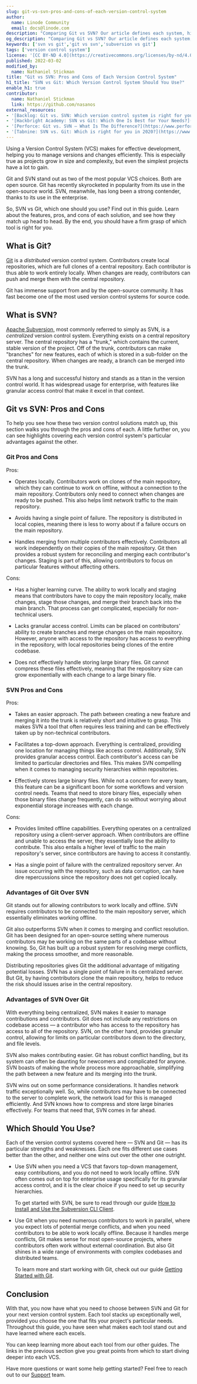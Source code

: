 ```yaml
---
slug: git-vs-svn-pros-and-cons-of-each-version-control-system
author:
  name: Linode Community
  email: docs@linode.com
description: "Comparing Git vs SVN? Our article defines each system, highlights its pros and cons, and provides tips regarding which you should use."
og_description: "Comparing Git vs SVN? Our article defines each system, highlights its pros and cons, and provides tips regarding which you should use."
keywords: ['svn vs git','git vs svn','subversion vs git']
tags: ['version control system']
license: '[CC BY-ND 4.0](https://creativecommons.org/licenses/by-nd/4.0)'
published: 2022-03-02
modified_by:
  name: Nathaniel Stickman
title: "Git vs SVN: Pros and Cons of Each Version Control System"
h1_title: "SVN vs Git: Which Version Control System Should You Use?"
enable_h1: true
contributor:
  name: Nathaniel Stickman
  link: https://github.com/nasanos
external_resources:
- '[Backlog: Git vs. SVN: Which version control system is right for you?](https://backlog.com/blog/git-vs-svn-version-control-system/)'
- '[Hackbright Academy: SVN vs Git: Which One Is Best for Your Needs?](https://blog.hackbrightacademy.com/blog/svn-vs-git/)'
- '[Perforce: Git vs. SVN – What Is The Difference?](https://www.perforce.com/blog/vcs/git-vs-svn-what-difference)'
- '[Tabnine: SVN vs. Git: Which is right for you in 2020?](https://www.tabnine.com/blog/svn-vs-git/)'
---
```


Using a Version Control System (VCS) makes for effective development, helping you to manage versions and changes efficiently. This is especially true as projects grow in size and complexity, but even the simplest projects have a lot to gain.

Git and SVN stand out as two of the most popular VCS choices. Both are open source. Git has recently skyrocketed in popularity from its use in the open-source world. SVN, meanwhile, has long been a strong contender, thanks to its use in the enterprise.

So, SVN vs Git, which one should you use? Find out in this guide. Learn about the features, pros, and cons of each solution, and see how they match up head to head. By the end, you should have a firm grasp of which tool is right for you.

## What is Git?

[Git](https://git-scm.com/) is a *distributed* version control system. Contributors create local repositories, which are full clones of a central repository. Each contributor is thus able to work entirely locally. When changes are ready, contributors can push and merge them with the central repository.

Git has immense support from and by the open-source community. It has fast become one of the most used version control systems for source code.

## What is SVN?

[Apache Subversion](https://subversion.apache.org/), most commonly referred to simply as SVN, is a *centralized* version control system. Everything exists on a central repository server. The central repository has a "trunk," which contains the current, stable version of the project. Off of the trunk, contributors can make "branches" for new features, each of which is stored in a sub-folder on the central repository. When changes are ready, a branch can be merged into the trunk.

SVN has a long and successful history and stands as a titan in the version control world. It has widespread usage for enterprise, with features like granular access control that make it excel in that context.

## Git vs SVN: Pros and Cons

To help you see how these two version control solutions match up, this section walks you through the pros and cons of each. A little further on, you can see highlights covering each version control system's particular advantages against the other.

### Git Pros and Cons

Pros:

- Operates locally. Contributors work on clones of the main repository, which they can continue to work on offline, without a connection to the main repository. Contributors only need to connect when changes are ready to be pushed. This also helps limit network traffic to the main repository.

- Avoids having a single point of failure. The repository is distributed in local copies, meaning there is less to worry about if a failure occurs on the main repository.

- Handles merging from multiple contributors effectively. Contributors all work independently on their copies of the main repository. Git then provides a robust system for reconciling and merging each contributor's changes. Staging is part of this, allowing contributors to focus on particular features without affecting others.

Cons:

- Has a higher learning curve. The ability to work locally and staging means that contributors have to copy the main repository locally, make changes, stage those changes, and merge their branch back into the main branch. That process can get complicated, especially for non-technical users.

- Lacks granular access control. Limits can be placed on contributors' ability to create branches and merge changes on the main repository. However, anyone with access to the repository has access to everything in the repository, with local repositories being clones of the entire codebase.

- Does not effectively handle storing large binary files. Git cannot compress these files effectively, meaning that the repository size can grow exponentially with each change to a large binary file.

### SVN Pros and Cons

Pros:

- Takes an easier approach. The path between creating a new feature and merging it into the trunk is relatively short and intuitive to grasp. This makes SVN a tool that often requires less training and can be effectively taken up by non-technical contributors.

- Facilitates a top-down approach. Everything is centralized, providing one location for managing things like access control. Additionally, SVN provides granular access control. Each contributor's access can be limited to particular directories and files. This makes SVN compelling when it comes to managing security hierarchies within repositories.

- Effectively stores large binary files. While not a concern for every team, this feature can be a significant boon for some workflows and version control needs. Teams that need to store binary files, especially when those binary files change frequently, can do so without worrying about exponential storage increases with each change.

Cons:

- Provides limited offline capabilities. Everything operates on a centralized repository using a client-server approach. When contributors are offline and unable to access the server, they essentially lose the ability to contribute. This also entails a higher level of traffic to the main repository's server, since contributors are having to access it constantly.

- Has a single point of failure with the centralized repository server. An issue occurring with the repository, such as data corruption, can have dire repercussions since the repository does not get copied locally.

### Advantages of Git Over SVN

Git stands out for allowing contributors to work locally and offline. SVN requires contributors to be connected to the main repository server, which essentially eliminates working offline.

Git also outperforms SVN when it comes to merging and conflict resolution. Git has been designed for an open-source setting where numerous contributors may be working on the same parts of a codebase without knowing. So, Git has built up a robust system for resolving merge conflicts, making the process smoother, and more reasonable.

Distributing repositories gives Git the additional advantage of mitigating potential losses. SVN has a single point of failure in its centralized server. But Git, by having contributors clone the main repository, helps to reduce the risk should issues arise in the central repository.

### Advantages of SVN Over Git

With everything being centralized, SVN makes it easier to manage contributions and contributors. Git does not include any restrictions on codebase access — a contributor who has access to the repository has access to all of the repository. SVN, on the other hand, provides granular control, allowing for limits on particular contributors down to the directory, and file levels.

SVN also makes contributing easier. Git has robust conflict handling, but its system can often be daunting for newcomers and complicated for anyone. SVN boasts of making the whole process more approachable, simplifying the path between a new feature and its merging into the trunk.

SVN wins out on some performance considerations. It handles network traffic exceptionally well. So, while contributors may have to be connected to the server to complete work, the network load for this is managed efficiently. And SVN knows how to compress and store large binaries effectively. For teams that need that, SVN comes in far ahead.

## Which Should You Use?

Each of the version control systems covered here — SVN and Git — has its particular strengths and weaknesses. Each one fits different use cases better than the other, and neither one wins out over the other one outright.

- Use SVN when you need a VCS that favors top-down management, easy contributions, and you do not need to work locally offline. SVN often comes out on top for enterprise usage specifically for its granular access control, and it is the clear choice if you need to set up security hierarchies.

    To get started with SVN, be sure to read through our guide [How to Install and Use the Subversion CLI Client](/docs/guides/subversion-svn-tutorial/).

- Use Git when you need numerous contributors to work in parallel, where you expect lots of potential merge conflicts, and when you need contributors to be able to work locally offline. Because it handles merge conflicts, Git makes sense for most open-source projects, where contributors often work without external coordination. But also Git shines in a wide range of environments with complex codebases and distributed teams.

    To learn more and start working with Git, check out our guide [Getting Started with Git](/docs/guides/how-to-configure-git/).

## Conclusion

With that, you now have what you need to choose between SVN and Git for your next version control system. Each tool stacks up exceptionally well, provided you choose the one that fits your project's particular needs. Throughout this guide, you have seen what makes each tool stand out and have learned where each excels.

You can keep learning more about each tool from our other guides. The links in the previous section give you great points from which to start diving deeper into each VCS.

Have more questions or want some help getting started? Feel free to reach out to our [Support](https://www.linode.com/support/) team.
